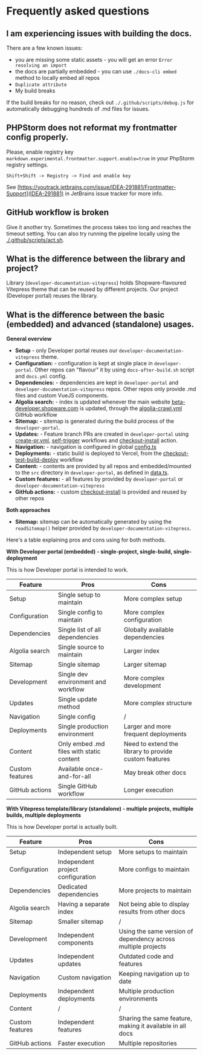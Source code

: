 # Frequently asked questions

## I am experiencing issues with building the docs.

There are a few known issues:

- you are missing some static assets - you will get an error `Error resolving an import`
- the docs are partially embedded - you can use `./docs-cli embed` method to locally embed all repos
- `Duplicate attribute`
- My build breaks

If the build breaks for no reason, check out `./.github/scripts/debug.js` for automatically debugging hundreds of .md
files for issues.

## PHPStorm does not reformat my frontmatter config properly.

Please, enable registry key `markdown.experimental.frontmatter.support.enable=true` in your PhpStorm registry settings.

```
Shift+Shift -> Registry -> Find and enable key
```

See [https://youtrack.jetbrains.com/issue/IDEA-291881/Frontmatter-Support](IDEA-291881) in JetBrains issue tracker for
more info.

## GitHub workflow is broken

Give it another try. Sometimes the process takes too long and reaches the timeout setting. You can also try running the
pipeline locally using the [./.github/scripts/act.sh](./.github/scripts/act.sh).

## What is the difference between the library and project?

Library (`developer-documentation-vitepress`) holds Shopware-flavoured Vitepress theme that can be reused by different
projects. Our project (Developer portal) reuses the library.

## What is the difference between the basic (embedded) and advanced (standalone) usages.

**General overview**

- **Setup** - only Developer portal reuses our `developer-documentation-vitepress` theme.
- **Configuration:** - configuration is kept at single place in `developer-portal`. Other repos can "flavour" it by
  using `docs-after-build.sh` script and `docs.yml` config.
- **Dependencies:** - dependencies are kept in `developer-portal` and `developer-documentation-vitepress` repos. Other
  repos only provide .md files and custom VueJS components.
- **Algolia search:** - index is updated whenever the main
  website [beta-developer.shopware.com](https://beta-developer.shopware.com) is updated, through
  the [algolia-crawl.yml](./.github/workflows/algolia-crawl.yml) GitHub workflow
- **Sitemap:** - sitemap is generated during the build process of the `developer-portal`.
- **Updates:** - Feature branch PRs are created in `developer-portal`
  using [create-pr.yml](./.github/workflows/create-pr.yml), [self-trigger](./.github/workflows/self-trigger.yml)
  workflows and [checkout-install](./.github/actions/checkout-install) action.
- **Navigation:** - navigation is configured in global [config.ts](./vitepress/config.ts)
- **Deployments:** - static build is deployed to Vercel, from
  the [checkout-test-build-deploy](./.github/workflows/checkout-test-build-deploy.yml) workflow
- **Content:** - contents are provided by all repos and embedded/mounted to the `src` directory in `developer-portal`,
  as defined in [data.ts](./cli/src/data.ts).
- **Custom features:** - all features by provided by `developer-portal` or `developer-documentation-vitepress`
- **GitHub actions:** - custom [checkout-install](./.github/actions/checkout-install) is provided and reused by other
  repos

**Both approaches**

- **Sitemap:** sitemap can be automatically generated by using the `readSitemap()` helper provided
  by `developer-documentation-vitepress`.

Here's a table explaining pros and cons using for both methods.

**With Developer portal (embedded) - single-project, single-build, single-deployment**

This is how Developer portal is intended to work.

| Feature         | Pros                                     | Cons                                                  |
|-----------------|------------------------------------------|-------------------------------------------------------|
| Setup           | Single setup to maintain                 | More complex setup                                    |
| Configuration   | Single config to maintain                | More complex configuration                            |
| Dependencies    | Single list of all dependencies          | Globally available dependencies                       |
| Algolia search  | Single source to maintain                | Larger index                                          |
| Sitemap         | Single sitemap                           | Larger sitemap                                        |
| Development     | Single dev environment and workflow      | More complex development                              |
| Updates         | Single update method                     | More complex structure                                |
| Navigation      | Single config                            | /                                                     |
| Deployments     | Single production environment            | Larger and more frequent deployments                  |
| Content         | Only embed .md files with static content | Need to extend the library to provide custom features |
| Custom features | Available once-and-for-all               | May break other docs                                  |
| GitHub actions  | Single GitHub workflow                   | Longer execution                                      |

**With Vitepress template/library (standalone) - multiple projects, multiple builds, multiple deployments**

This is how Developer portal is actually built.

| Feature         | Pros                              | Cons                                                          |
|-----------------|-----------------------------------|---------------------------------------------------------------|
| Setup           | Independent setup                 | More setups to maintain                                       |
| Configuration   | Independent project configuration | More configs to maintain                                      |
| Dependencies    | Dedicated dependencies            | More projects to maintain                                     |
| Algolia search  | Having a separate index           | Not being able to display results from other docs             |
| Sitemap         | Smaller sitemap                   | /                                                             |
| Development     | Independent components            | Using the same version of dependency across multiple projects |
| Updates         | Independent updates               | Outdated code and features                                    |
| Navigation      | Custom navigation                 | Keeping navigation up to date                                 |
| Deployments     | Independent deployments           | Multiple production environments                              |
| Content         | /                                 | /                                                             |
| Custom features | Independent features              | Sharing the same feature, making it available in all docs     |
| GitHub actions  | Faster execution                  | Multiple repositories                                         |

